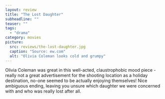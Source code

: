 ```yaml
---
layout: review
title: "The Lost Daughter"
subheadline: ""
teaser: ""
tags:
  - "drama"
category: movies
picture:
  src: reviews/the-lost-daughter.jpg
  caption: "Source: ew.com"
  alt: "Olivia Coleman looks cold and grumpy"
---
```


Olivia Coleman was great in this well-acted, claustrophobic mood piece - really not a great advertisement for the shooting location as a holiday destination, no-one seemed to be actually enjoying themselves! Nice ambiguous ending, leaving you unsure which daughter we were concerned with and who was really lost after all.
